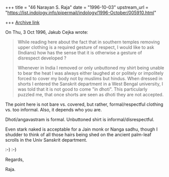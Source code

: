 +++
title = "46 Narayan S. Raja"
date = "1996-10-03"
upstream_url = "https://list.indology.info/pipermail/indology/1996-October/005910.html"

+++
[Archive link](https://list.indology.info/pipermail/indology/1996-October/005910.html)



On Thu, 3 Oct 1996, Jakub Cejka wrote:

> While reading here about the fact that in southern temples removing upper 
> clothing is a required gesture of respect, I would like to ask (Indians) 
> how has the sense that it is otherwise a gesture of disrespect developed ?
> 
> Whenever in India I removed or only unbuttoned my shirt being unable to 
> bear the heat I was always either laughed at or politely or impolitely 
> forced to cover my body not by muslims but hindus. When dressed in shorts 
> I entered the Sanskrit department in a West Bengal university, I was told 
> that it is not good to come "in dhoti". This particularly puzzled me, 
> that once shorts are seen as dhoti they are not accepted. 


The point here is not bare vs. covered,
but rather, formal/respectful clothing
vs. too informal.  Also, it depends who
you are.

Dhoti/angavastram is formal.  Unbuttoned
shirt is informal/disrespectful.  

Even stark naked is acceptable for a Jain 
monk or Nanga sadhu, though I shudder to think
of all those hairs being shed on the ancient 
palm-leaf scrolls in the Univ Sanskrit department.

:-)  :-)

Regards,


Raja.





